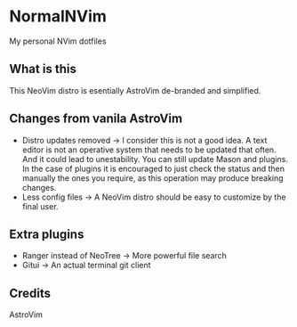 # NormalNVim
My personal NVim dotfiles

## What is this
This NeoVim distro is esentially AstroVim de-branded and simplified.

## Changes from vanila AstroVim

* Distro updates removed → I consider this is not a good idea. A text editor is not an operative system that needs to be updated that often. And it could lead to unestability. You can still update Mason and plugins. In the case of plugins it is encouraged to just check the status and then manually the ones you require, as this operation may produce breaking changes.
* Less config files → A NeoVim distro should be easy to customize by the final user.

## Extra plugins

* Ranger instead of NeoTree → More powerful file search
* Gitui → An actual terminal git client

## Credits
AstroVim
